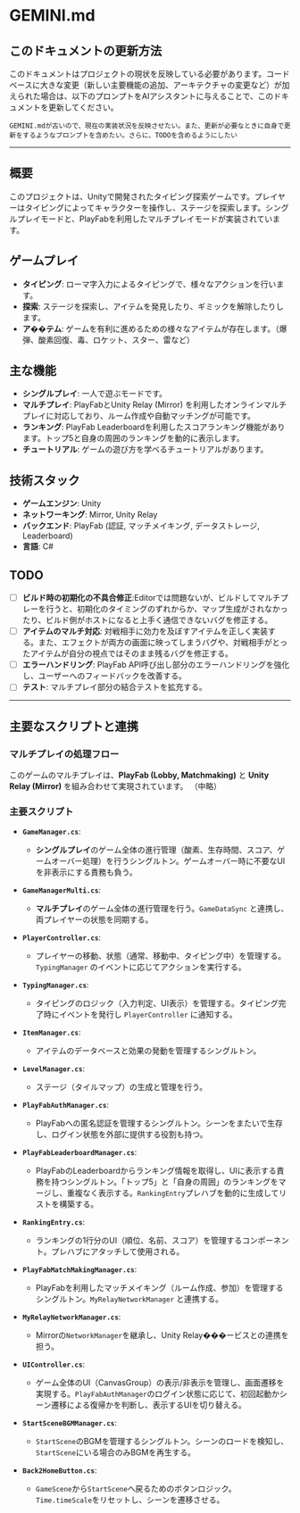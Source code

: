 # GEMINI.md

## このドキュメントの更新方法
このドキュメントはプロジェクトの現状を反映している必要があります。コードベースに大きな変更（新しい主要機能の追加、アーキテクチャの変更など）が加えられた場合は、以下のプロンプトをAIアシスタントに与えることで、このドキュメントを更新してください。

```
GEMINI.mdが古いので、現在の実装状況を反映させたい。また、更新が必要なときに自身で更新をするようなプロンプトを含めたい。さらに、TODOを含めるようにしたい
```

---

## 概要
このプロジェクトは、Unityで開発されたタイピング探索ゲームです。プレイヤーはタイピングによってキャラクターを操作し、ステージを探索します。シングルプレイモードと、PlayFabを利用したマルチプレイモードが実装されています。

## ゲームプレイ
- **タイピング**: ローマ字入力によるタイピングで、様々なアクションを行います。
- **探索**: ステージを探索し、アイテムを発見したり、ギミックを解除したりします。
- **ア��テム**: ゲームを有利に進めるための様々なアイテムが存在します。（爆弾、酸素回復、毒、ロケット、スター、雷など）

## 主な機能
- **シングルプレイ**: 一人で遊ぶモードです。
- **マルチプレイ**: PlayFabとUnity Relay (Mirror) を利用したオンラインマルチプレイに対応しており、ルーム作成や自動マッチングが可能です。
- **ランキング**: PlayFab Leaderboardを利用したスコアランキング機能があります。トップ5と自身の周囲のランキングを動的に表示します。
- **チュートリアル**: ゲームの遊び方を学べるチュートリアルがあります。

## 技術スタック
- **ゲームエンジン**: Unity
- **ネットワーキング**: Mirror, Unity Relay
- **バックエンド**: PlayFab (認証, マッチメイキング, データストレージ, Leaderboard)
- **言語**: C#

## TODO
- [ ] **ビルド時の初期化の不具合修正**:Editorでは問題ないが、ビルドしてマルチプレーを行うと、初期化のタイミングのずれからか、マップ生成がされなかったり、ビルド側がホストになると上手く通信できないバグを修正する。
- [ ] **アイテムのマルチ対応**: 対戦相手に効力を及ぼすアイテムを正しく実装する。また、エフェクトが両方の画面に映ってしまうバグや、対戦相手がとったアイテムが自分の視点ではそのまま残るバグを修正する。
- [ ] **エラーハンドリング**: PlayFab API呼び出し部分のエラーハンドリングを強化し、ユーザーへのフィードバックを改善する。
- [ ] **テスト**: マルチプレイ部分の結合テストを拡充する。

---

## 主要なスクリプトと連携

### マルチプレイの処理フロー
このゲームのマルチプレイは、**PlayFab (Lobby, Matchmaking)** と **Unity Relay (Mirror)** を組み合わせて実現されています。
（中略）

### 主要スクリプト

- **`GameManager.cs`**:
    - **シングルプレイ**のゲーム全体の進行管理（酸素、生存時間、スコア、ゲームオーバー処理）を行うシングルトン。ゲームオーバー時に不要なUIを非表示にする責務も負う。

- **`GameManagerMulti.cs`**:
    - **マルチプレイ**のゲーム全体の進行管理を行う。`GameDataSync` と連携し、両プレイヤーの状態を同期する。

- **`PlayerController.cs`**:
    - プレイヤーの移動、状態（通常、移動中、タイピング中）を管理する。`TypingManager` のイベントに応じてアクションを実行する。

- **`TypingManager.cs`**:
    - タイピングのロジック（入力判定、UI表示）を管理する。タイピング完了時にイベントを発行し `PlayerController` に通知する。

- **`ItemManager.cs`**:
    - アイテムのデータベースと効果の発動を管理するシングルトン。

- **`LevelManager.cs`**:
    - ステージ（タイルマップ）の生成と管理を行う。

- **`PlayFabAuthManager.cs`**:
    - PlayFabへの匿名認証を管理するシングルトン。シーンをまたいで生存し、ログイン状態を外部に提供する役割も持つ。

- **`PlayFabLeaderboardManager.cs`**:
    - PlayFabのLeaderboardからランキング情報を取得し、UIに表示する責務を持つシングルトン。「トップ5」と「自身の周囲」のランキングをマージし、重複なく表示する。`RankingEntry`プレハブを動的に生成してリストを構築する。

- **`RankingEntry.cs`**:
    - ランキングの1行分のUI（順位、名前、スコア）を管理するコンポーネント。プレハブにアタッチして使用される。

- **`PlayFabMatchMakingManager.cs`**:
    - PlayFabを利用したマッチメイキング（ルーム作成、参加）を管理するシングルトン。`MyRelayNetworkManager` と連携する。

- **`MyRelayNetworkManager.cs`**:
    - Mirrorの`NetworkManager`を継承し、Unity Relay���ービスとの連携を担う。

- **`UIController.cs`**:
    - ゲーム全体のUI（CanvasGroup）の表示/非表示を管理し、画面遷移を実現する。`PlayFabAuthManager`のログイン状態に応じて、初回起動かシーン遷移による復帰かを判断し、表示するUIを切り替える。

- **`StartSceneBGMManager.cs`**:
    - `StartScene`のBGMを管理するシングルトン。シーンのロードを検知し、`StartScene`にいる場合のみBGMを再生する。

- **`Back2HomeButton.cs`**:
    - `GameScene`から`StartScene`へ戻るためのボタンロジック。`Time.timeScale`をリセットし、シーンを遷移させる。
